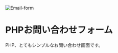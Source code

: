 ![Email-form](https://user-images.githubusercontent.com/58777805/86525580-e4845780-bec3-11ea-87f0-1443c35ee0a4.png)





# PHPお問い合わせフォーム
PHP、とてもシンプルなお問い合わせ画面です。
